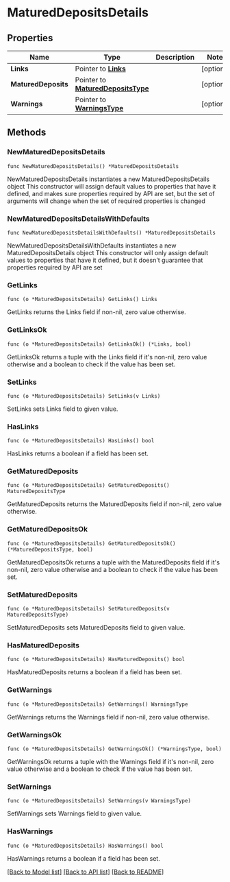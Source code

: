 # MaturedDepositsDetails

## Properties

Name | Type | Description | Notes
------------ | ------------- | ------------- | -------------
**Links** | Pointer to [**Links**](Links.md) |  | [optional] 
**MaturedDeposits** | Pointer to [**MaturedDepositsType**](MaturedDepositsType.md) |  | [optional] 
**Warnings** | Pointer to [**WarningsType**](WarningsType.md) |  | [optional] 

## Methods

### NewMaturedDepositsDetails

`func NewMaturedDepositsDetails() *MaturedDepositsDetails`

NewMaturedDepositsDetails instantiates a new MaturedDepositsDetails object
This constructor will assign default values to properties that have it defined,
and makes sure properties required by API are set, but the set of arguments
will change when the set of required properties is changed

### NewMaturedDepositsDetailsWithDefaults

`func NewMaturedDepositsDetailsWithDefaults() *MaturedDepositsDetails`

NewMaturedDepositsDetailsWithDefaults instantiates a new MaturedDepositsDetails object
This constructor will only assign default values to properties that have it defined,
but it doesn't guarantee that properties required by API are set

### GetLinks

`func (o *MaturedDepositsDetails) GetLinks() Links`

GetLinks returns the Links field if non-nil, zero value otherwise.

### GetLinksOk

`func (o *MaturedDepositsDetails) GetLinksOk() (*Links, bool)`

GetLinksOk returns a tuple with the Links field if it's non-nil, zero value otherwise
and a boolean to check if the value has been set.

### SetLinks

`func (o *MaturedDepositsDetails) SetLinks(v Links)`

SetLinks sets Links field to given value.

### HasLinks

`func (o *MaturedDepositsDetails) HasLinks() bool`

HasLinks returns a boolean if a field has been set.

### GetMaturedDeposits

`func (o *MaturedDepositsDetails) GetMaturedDeposits() MaturedDepositsType`

GetMaturedDeposits returns the MaturedDeposits field if non-nil, zero value otherwise.

### GetMaturedDepositsOk

`func (o *MaturedDepositsDetails) GetMaturedDepositsOk() (*MaturedDepositsType, bool)`

GetMaturedDepositsOk returns a tuple with the MaturedDeposits field if it's non-nil, zero value otherwise
and a boolean to check if the value has been set.

### SetMaturedDeposits

`func (o *MaturedDepositsDetails) SetMaturedDeposits(v MaturedDepositsType)`

SetMaturedDeposits sets MaturedDeposits field to given value.

### HasMaturedDeposits

`func (o *MaturedDepositsDetails) HasMaturedDeposits() bool`

HasMaturedDeposits returns a boolean if a field has been set.

### GetWarnings

`func (o *MaturedDepositsDetails) GetWarnings() WarningsType`

GetWarnings returns the Warnings field if non-nil, zero value otherwise.

### GetWarningsOk

`func (o *MaturedDepositsDetails) GetWarningsOk() (*WarningsType, bool)`

GetWarningsOk returns a tuple with the Warnings field if it's non-nil, zero value otherwise
and a boolean to check if the value has been set.

### SetWarnings

`func (o *MaturedDepositsDetails) SetWarnings(v WarningsType)`

SetWarnings sets Warnings field to given value.

### HasWarnings

`func (o *MaturedDepositsDetails) HasWarnings() bool`

HasWarnings returns a boolean if a field has been set.


[[Back to Model list]](../README.md#documentation-for-models) [[Back to API list]](../README.md#documentation-for-api-endpoints) [[Back to README]](../README.md)


